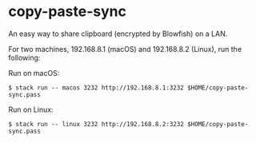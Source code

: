 # copy-paste-sync

An easy way to share clipboard (encrypted by Blowfish) on a LAN.

For two machines, 192.168.8.1 (macOS) and 192.168.8.2 (Linux), run the
following:

Run on macOS:

```
$ stack run -- macos 3232 http://192.168.8.1:3232 $HOME/copy-paste-sync.pass
```

Run on Linux:

```
$ stack run -- linux 3232 http://192.168.8.2:3232 $HOME/copy-paste-sync.pass
```
